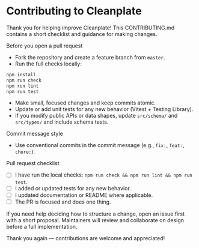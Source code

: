 # Contributing to Cleanplate

Thank you for helping improve Cleanplate! This CONTRIBUTING.md contains a short checklist and guidance for making changes.

Before you open a pull request

- Fork the repository and create a feature branch from `master`.
- Run the full checks locally:

```bash
npm install
npm run check
npm run lint
npm run test
```

- Make small, focused changes and keep commits atomic.
- Update or add unit tests for any new behavior (Vitest + Testing Library).
- If you modify public APIs or data shapes, update `src/schema/` and `src/types/` and include schema tests.

Commit message style

- Use conventional commits in the commit message (e.g., `fix:`, `feat:`, `chore:`).

Pull request checklist

- [ ] I have run the local checks: `npm run check && npm run lint && npm run test`.
- [ ] I added or updated tests for any new behavior.
- [ ] I updated documentation or README where applicable.
- [ ] The PR is focused and does one thing.

If you need help deciding how to structure a change, open an issue first with a short proposal. Maintainers will review and collaborate on design before a full implementation.

Thank you again — contributions are welcome and appreciated!
